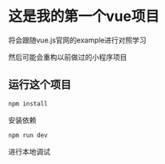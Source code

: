 # 这是我的第一个vue项目

将会跟随vue.js官网的example进行对照学习

然后可能会重构以前做过的小程序项目


## 运行这个项目

```sh
npm install
```
安装依赖

```sh
npm run dev
```
进行本地调试

